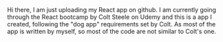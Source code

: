Hi there, I am just uploading my React app on github. I am currently going through the React bootcamp by Colt Steele on Udemy and this is a app I created, following the "dog app" requirements set by Colt. As most of the app is written by myself, so most of the code are not similar to Colt's one. 
